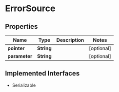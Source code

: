 

# ErrorSource

## Properties

Name | Type | Description | Notes
------------ | ------------- | ------------- | -------------
**pointer** | **String** |  |  [optional]
**parameter** | **String** |  |  [optional]


## Implemented Interfaces

* Serializable


